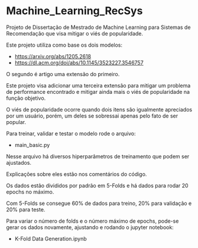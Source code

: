 # Machine_Learning_RecSys
Projeto de Dissertação de Mestrado de Machine Learning para Sistemas de Recomendação que visa mitigar o viés de popularidade.

Este projeto utiliza como base os dois modelos:
- https://arxiv.org/abs/1205.2618
- https://dl.acm.org/doi/abs/10.1145/3523227.3546757

O segundo é artigo uma extensão do primeiro.

Este projeto visa adicionar uma terceira extensão para mitigar um problema de performance encontrado e mitigar ainda mais o viés de popularidade na função objetivo.

O viés de popularidade ocorre quando dois itens são igualmente apreciados por um usuário, porém, um deles se sobressai apenas pelo fato de ser popular.

Para treinar, validar e testar o modelo rode o arquivo: 

- main_basic.py

Nesse arquivo há diversos hiperparâmetros de treinamento que podem ser ajustados.

Explicações sobre eles estão nos comentários do código.



Os dados estão divididos por padrão em 5-Folds e há dados para rodar 20 epochs no máximo.

Com 5-Folds se consegue 60% de dados para treino, 20% para validação e 20% para teste.

Para variar o número de folds e o número máximo de epochs, pode-se gerar os dados novamente,
ajustando e rodando o jupyter notebook:

- K-Fold Data Generation.ipynb
